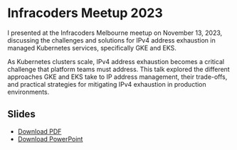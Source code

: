 # Infracoders Meetup 2023

I presented at the Infracoders Melbourne meetup on November 13, 2023, discussing the challenges and solutions for IPv4 address exhaustion in managed Kubernetes services, specifically GKE and EKS.

As Kubernetes clusters scale, IPv4 address exhaustion becomes a critical challenge that platform teams must address. This talk explored the different approaches GKE and EKS take to IP address management, their trade-offs, and practical strategies for mitigating IPv4 exhaustion in production environments.

## Slides

- [Download PDF](./GKE-EKS-IP-Exhaustion.pdf)
- [Download PowerPoint](./GKE-EKS-IP-Exhaustion.pptx)